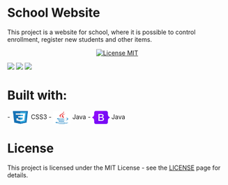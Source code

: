 <h1>School Website</h1>

<p>This project is a website for school, where it is possible to control enrollment, register new students and other items.</p>

<p align="center">
  <a href="https://opensource.org/licenses/MIT">
    <img src="https://img.shields.io/badge/License-MIT-blue.svg" alt="License MIT">
  </a>
</p>

<img src="a1.png">
<img src="a2.png">
<img src="a3.png">

<h1>Built with: </h1>
- <img align="center" alt="CSS3" height="30" width="40" src="https://raw.githubusercontent.com/devicons/devicon/master/icons/css3/css3-original.svg"> CSS3
- <img align="center" alt="JAVA" height="30" width="40" src="https://raw.githubusercontent.com/devicons/devicon/master/icons/java/java-original.svg"> Java
- <img align="center" alt="bootstrap" height="30" width="40" src="https://raw.githubusercontent.com/devicons/devicon/master/icons/bootstrap/bootstrap-original.svg"> Java

<h1>License</h1>

This project is licensed under the MIT License - see the [LICENSE](https://opensource.org/licenses/MIT) page for details.
